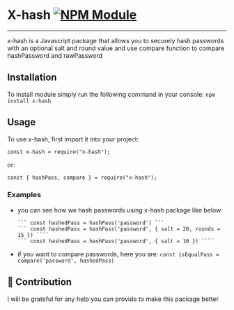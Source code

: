 # X-hash [![NPM Module](https://img.shields.io/badge/npm%20package-0.2.0-red)](https://github.com/alexagep/hashpass)

---

x-hash is a Javascript package that allows you to securely hash passwords with an optional salt and round value and use compare function to compare hashPassword and rawPassword

## Installation

To install module simply run the following command in your console:
`npm install x-hash`

## Usage

To use x-hash, first import it into your project:

```
const x-hash = require("x-hash");
```

or:

```
const { hashPass, compare } = require("x-hash");
```

### Examples

* you can see how we hash passwords using x-hash package like below:

      ``` const hashedPass = hashPass('password') ```
      ``` const hashedPass = hashPass('password', { salt = 20, rounds = 15 }) ````
      ``` const hashedPass = hashPass('password', { salt = 10 }) ````

* if you want to compare passwords, here you are:
      ``` const isEqualPass = compare('password', hashedPass) ```

## 🤝 Contribution

I will be grateful for any help you can provide to make this package better
